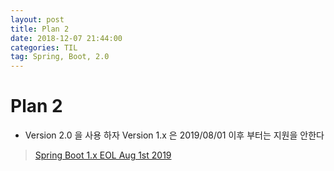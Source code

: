 ```yaml
---
layout: post
title: Plan 2
date: 2018-12-07 21:44:00
categories: TIL
tag: Spring, Boot, 2.0
---
```


# Plan 2

- Version 2.0 을 사용 하자 Version 1.x 은 2019/08/01 이후 부터는 지원을 안한다
> [Spring Boot 1.x EOL Aug 1st 2019](https://spring.io/blog/2018/07/30/spring-boot-1-x-eol-aug-1st-2019)